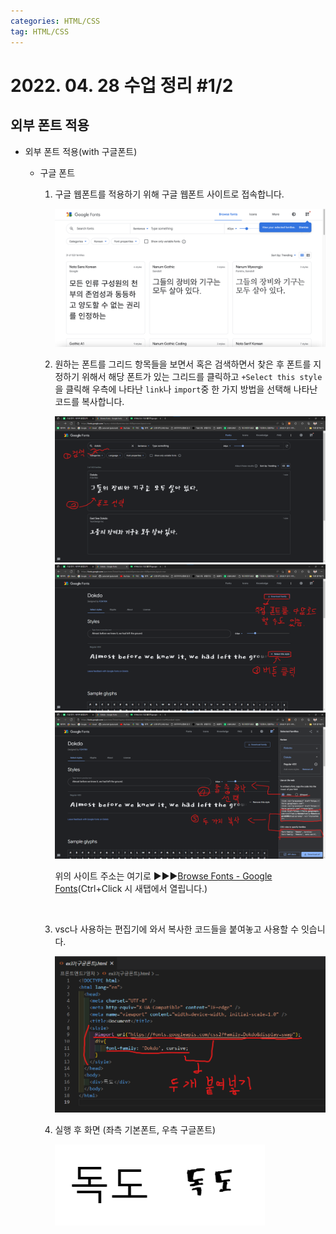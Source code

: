 ```yaml
---
categories: HTML/CSS
tag: HTML/CSS
---
```




# 2022. 04. 28 수업 정리 #1/2

## 외부 폰트 적용



+ 외부 폰트 적용(with 구글폰트)

  * 구글 폰트

    1. 구글 웹폰트를 적용하기 위해 구글 웹폰트 사이트로 접속합니다.

       <img src="../images/2022-04-29-class11(외부 폰트 적용하는 법)/구글폰트예시1.png" alt="구글폰트예시1" style="zoom:80%;" /><br>

    2. 원하는 폰트를 그리드 항목들을 보면서 혹은 검색하면서 찾은 후  폰트를 지정하기 위해서 해당 폰트가 있는 그리드를 클릭하고 `+Select this style`을 클릭해 우측에 나타난 `link`나 `import`중 한 가지 방법을 선택해 나타난 코드를 복사합니다.

       <img src="../images/2022-04-29-class11(외부 폰트 적용하는 법)/구글폰트예시2.png" alt="구글폰트예시2" style="zoom:80%;" />

       <img src="../images/2022-04-29-class11(외부 폰트 적용하는 법)/구글폰트예시3.png" alt="구글폰트예시3" style="zoom:80%;" />

       <img src="../images/2022-04-29-class11(외부 폰트 적용하는 법)/구글폰트예시4.png" alt="구글폰트예시4" style="zoom:80%;" />

       위의 사이트 주소는 여기로 ▶▶▶[Browse Fonts - Google Fonts](https://fonts.google.com/)(Ctrl+Click 시 새탭에서 열립니다.)

       <br>

    3. vsc나 사용하는 편집기에 와서 복사한 코드들을 붙여놓고 사용할 수 잇습니다.

       <img src="../images/2022-04-29-class11(외부 폰트 적용하는 법)/구글폰트예시5.png" alt="구글폰트예시5" style="zoom:80%;" /><br>

    4. 실행 후 화면 (좌측 기본폰트, 우측 구글폰트)

       <img src="../images/2022-04-29-class11(외부 폰트 적용하는 법)/구글폰트예시8.png" alt="구글폰트예시8" style="zoom:80%;" />

       <br><br>

  

  

  
